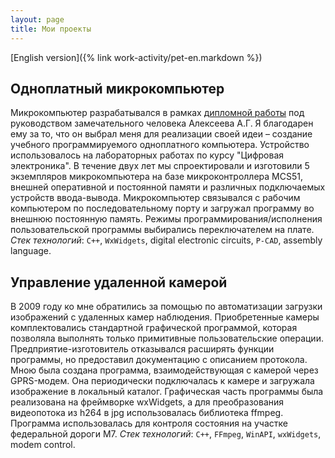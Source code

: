 ```yaml
---
layout: page
title: Мои проекты
---
```


[English version]({% link work-activity/pet-en.markdown %})

## Одноплатный микрокомпьютер

Микрокомпьютер разрабатывался в рамках [дипломной работы](https://github.com/wolodyx/EduBoard/blob/master/docs/diploma-presentation.pdf) под руководством замечательного человека Алексеева А.Г.
Я благодарен ему за то, что он выбрал меня для реализации своей идеи – создание учебного программируемого одноплатного компьютера.
Устройство использовалось на лабораторных работах по курсу "Цифровая электроника".
В течение двух лет мы спроектировали и изготовили 5 экземпляров микрокомпьютера на базе микроконтроллера MCS51, внешней оперативной и постоянной памяти и различных подключаемых устройств ввода-вывода.
Микрокомпьютер связывался с рабочим компьютером по последовательному порту и загружал программу во внешнюю постоянную память.
Режимы программирования/исполнения пользовательской программы выбирались переключателем на плате.
*Стек технологий*: `C++`, `WxWidgets`, digital electronic circuits, `P-CAD`, assembly language.


## Управление удаленной камерой

В 2009 году ко мне обратились за помощью по автоматизации загрузки изображений с удаленных камер наблюдения.
Приобретенные камеры комплектовались стандартной графической программой, которая позволяла выполнять только примитивные пользовательские операции.
Предприятие-изготовитель отказывался расширять функции программы, но предоставил документацию с описанием протокола.
Мною была создана программа, взаимодействующая с камерой через GPRS-модем.
Она периодически подключалась к камере и загружала изображение в локальный каталог.
Графическая часть программы была реализована на фреймворке wxWidgets, а для преобразования видеопотока из h264 в jpg использовалась библиотека ffmpeg.
Программа использовалась для контроля состояния на участке федеральной дороги М7.
*Стек технологий*: `C++`, `FFmpeg`, `WinAPI`, `wxWidgets`, modem control.
